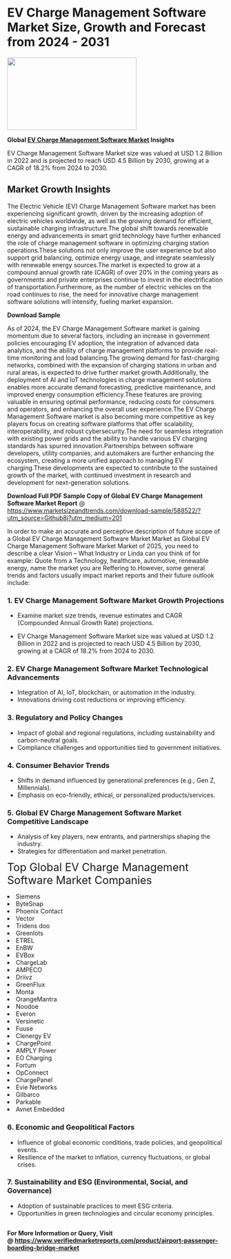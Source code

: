 <H1>EV Charge Management Software Market Size, Growth and Forecast from 2024 - 2031</H1><img class="aligncenter size-medium wp-image-584254" src="https://thirdeyenews.in/wp-content/uploads/2024/09/Global-Market-Research-300x168.jpeg" alt="" width="300" height="168" /><p><strong>Global&nbsp;<a href="https://www.marketsizeandtrends.com/download-sample/588522/?utm_source=Github8j?utm_medium=201">EV Charge Management Software Market</a> Insights</strong></p><p>EV Charge Management Software Market size was valued at USD 1.2 Billion in 2022 and is projected to reach USD 4.5 Billion by 2030, growing at a CAGR of 18.2% from 2024 to 2030.</p><p><h2>Market Growth Insights</h2> <p>The Electric Vehicle (EV) Charge Management Software market has been experiencing significant growth, driven by the increasing adoption of electric vehicles worldwide, as well as the growing demand for efficient, sustainable charging infrastructure.The global shift towards renewable energy and advancements in smart grid technology have further enhanced the role of charge management software in optimizing charging station operations.These solutions not only improve the user experience but also support grid balancing, optimize energy usage, and integrate seamlessly with renewable energy sources.The market is expected to grow at a compound annual growth rate (CAGR) of over 20% in the coming years as governments and private enterprises continue to invest in the electrification of transportation.Furthermore, as the number of electric vehicles on the road continues to rise, the need for innovative charge management software solutions will intensify, fueling market expansion.</p> <p><strong>Download Sample</strong></p> <p>As of 2024, the EV Charge Management Software market is gaining momentum due to several factors, including an increase in government policies encouraging EV adoption, the integration of advanced data analytics, and the ability of charge management platforms to provide real-time monitoring and load balancing.The growing demand for fast-charging networks, combined with the expansion of charging stations in urban and rural areas, is expected to drive further market growth.Additionally, the deployment of AI and IoT technologies in charge management solutions enables more accurate demand forecasting, predictive maintenance, and improved energy consumption efficiency.These features are proving valuable in ensuring optimal performance, reducing costs for consumers and operators, and enhancing the overall user experience.The EV Charge Management Software market is also becoming more competitive as key players focus on creating software platforms that offer scalability, interoperability, and robust cybersecurity.The need for seamless integration with existing power grids and the ability to handle various EV charging standards has spurred innovation.Partnerships between software developers, utility companies, and automakers are further enhancing the ecosystem, creating a more unified approach to managing EV charging.These developments are expected to contribute to the sustained growth of the market, with continued investment in research and development for next-generation solutions.</p> <p><span class=""><strong>Download Full PDF Sample Copy of Global EV Charge Management Software Market Report</strong> @ <a href="https://www.marketsizeandtrends.com/download-sample/588522/?utm_source=Github8j?utm_medium=201" target="_blank">https://www.marketsizeandtrends.com/download-sample/588522/?utm_source=Github8j?utm_medium=201</a></span></p><p>In order to make an accurate and perceptive description of future scope of a Global&nbsp;EV Charge Management Software Market Market as Global&nbsp;EV Charge Management Software Market Market of 2025, you need to describe a clear Vision &ndash; What Industry or Linda can you think of for example: Quote from a Technology, healthcare, automotive, renewable energy, name the market you are Reffering to.However, some general trends and factors usually impact market reports and their future outlook include:</p><h3>1.&nbsp;<strong>EV Charge Management Software Market Growth Projections</strong></h3><ul><li>Examine market size trends, revenue estimates and CAGR (Compounded Annual Growth Rate) projections.</li><li><p>EV Charge Management Software Market size was valued at USD 1.2 Billion in 2022 and is projected to reach USD 4.5 Billion by 2030, growing at a CAGR of 18.2% from 2024 to 2030.</p></li></ul><h3>2.&nbsp;<strong>EV Charge Management Software Market Technological Advancements</strong></h3><ul><li>Integration of AI, IoT, blockchain, or automation in the industry.</li><li>Innovations driving cost reductions or improving efficiency.</li></ul><h3>3.&nbsp;<strong>Regulatory and Policy Changes</strong></h3><ul><li>Impact of global and regional regulations, including sustainability and carbon-neutral goals.</li><li>Compliance challenges and opportunities tied to government initiatives.</li></ul><h3>4.&nbsp;<strong>Consumer Behavior Trends</strong></h3><ul><li>Shifts in demand influenced by generational preferences (e.g., Gen Z, Millennials).</li><li>Emphasis on eco-friendly, ethical, or personalized products/services.</li></ul><h3>5.&nbsp;<strong>Global EV Charge Management Software Market Competitive Landscape</strong></h3><ul><li>Analysis of key players, new entrants, and partnerships shaping the industry.</li><li>Strategies for differentiation and market penetration.</li></ul><p data-pm-slice="1 1 []"><span style="color: inherit; font-family: inherit; font-size: 25px;">Top Global EV Charge Management Software Market Companies</span></p><div class="" data-test-id=""><p><li>Siemens</li><li> ByteSnap</li><li> Phoenix Contact</li><li> Vector</li><li> Tridens doo</li><li> Greenlots</li><li> ETREL</li><li> EnBW</li><li> EVBox</li><li> ChargeLab</li><li> AMPECO</li><li> Driivz</li><li> GreenFlux</li><li> Monta</li><li> OrangeMantra</li><li> Noodoe</li><li> Everon</li><li> Versinetic</li><li> Fuuse</li><li> Clenergy EV</li><li> ChargePoint</li><li> AMPLY Power</li><li> EO Charging</li><li> Fortum</li><li> OpConnect</li><li> ChargePanel</li><li> Evie Networks</li><li> Gilbarco</li><li> Parkable</li><li> Avnet Embedded</li></p></div><h3>6.&nbsp;<strong>Economic and Geopolitical Factors</strong></h3><ul><li>Influence of global economic conditions, trade policies, and geopolitical events.</li><li>Resilience of the market to inflation, currency fluctuations, or global crises.</li></ul><h3>7.&nbsp;<strong>Sustainability and ESG (Environmental, Social, and Governance)</strong></h3><ul><li>Adoption of sustainable practices to meet ESG criteria.</li><li>Opportunities in green technologies and circular economy principles.</li></ul><h2><strong style="font-size: 14px;">For More Information or Query, Visit @&nbsp;</strong><a style="background-color: #ffffff; font-size: 14px;" href="https://www.marketsizeandtrends.com/report/ev-charge-management-software-market/" target="_blank">https://www.verifiedmarketreports.com/product/airport-passenger-boarding-bridge-market</a></h2>